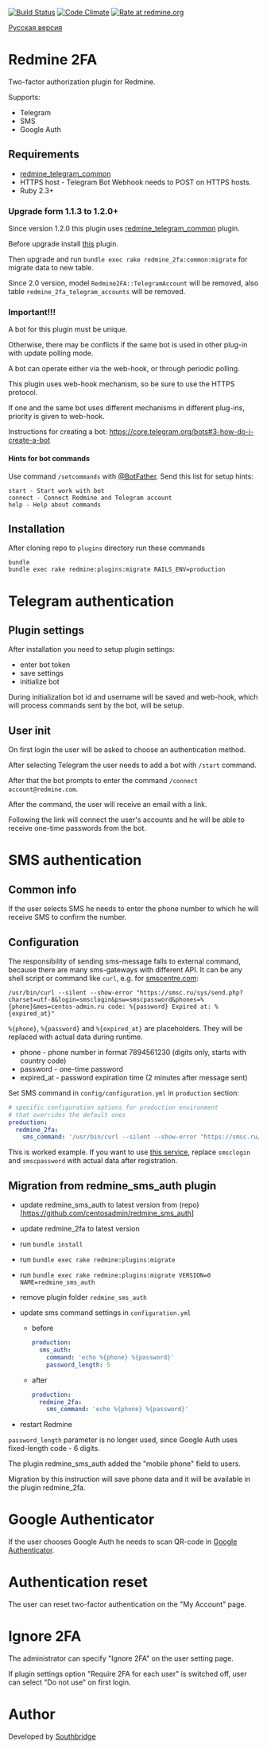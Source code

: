 [![Build Status](https://travis-ci.org/centosadmin/redmine_2fa.svg?branch=master)](https://travis-ci.org/centosadmin/redmine_2fa) [![Code Climate](https://codeclimate.com/github/centosadmin/redmine_2fa/badges/gpa.svg)](https://codeclimate.com/github/centosadmin/redmine_2fa)
[![Rate at redmine.org](http://img.shields.io/badge/rate%20at-redmine.org-blue.svg?style=flat)](http://www.redmine.org/plugins/redmine_2fa)

[Русская версия](https://github.com/centosadmin/redmine_2fa/blob/master/README.ru.md)

# Redmine 2FA

Two-factor authorization plugin for Redmine.

Supports:

- Telegram
- SMS
- Google Auth

## Requirements

- [redmine_telegram_common](https://github.com/centosadmin/redmine_telegram_common)
- HTTPS host - Telegram Bot Webhook needs to POST on HTTPS hosts.
- Ruby 2.3+

### Upgrade form 1.1.3 to 1.2.0+

Since version 1.2.0 this plugin uses [redmine_telegram_common](https://github.com/centosadmin/redmine_telegram_common) plugin.

Before upgrade install [this](https://github.com/centosadmin/redmine_telegram_common) plugin.

Then upgrade and run `bundle exec rake redmine_2fa:common:migrate` for migrate data to new table.

Since 2.0 version, model `Redmine2FA::TelegramAccount` will be removed, also table `redmine_2fa_telegram_accounts` will be removed.

### Important!!!

A bot for this plugin must be unique.

Otherwise, there may be conflicts if the same bot is used in other plug-in with update polling mode.

A bot can operate either via the web-hook, or through periodic polling.

This plugin uses web-hook mechanism, so be sure to use the HTTPS protocol.

If one and the same bot uses different mechanisms in different plug-ins, priority is given to web-hook.

Instructions for creating a bot: <https://core.telegram.org/bots#3-how-do-i-create-a-bot>

#### Hints for bot commands

Use command `/setcommands` with [@BotFather](https://telegram.me/botfather). Send this list for setup hints:

```
start - Start work with bot
connect - Connect Redmine and Telegram account
help - Help about commands
```

## Installation

After cloning repo to `plugins` directory run these commands

```
bundle
bundle exec rake redmine:plugins:migrate RAILS_ENV=production
```

# Telegram authentication

## Plugin settings

After installation you need to setup plugin settings:

- enter bot token
- save settings
- initialize bot

During initialization bot id and username will be saved and web-hook, which will process commands sent by the bot, will be setup.

## User init

On first login the user will be asked to choose an authentication method.

After selecting Telegram the user needs to add a bot with `/start` command.

After that the bot prompts to enter the command `/connect account@redmine.com`.

After the command, the user will receive an email with a link.

Following the link will connect the user's accounts and he will be able to receive one-time passwords from the bot.

# SMS authentication

## Common info

If the user selects SMS he needs to enter the phone number to which he will receive SMS to confirm the number.

## Configuration

The responsibility of sending sms-message falls to external command, because there are many sms-gateways with different API. It can be any shell script or command like `curl`, e.g. for [smscentre.com](http://smscentre.com/reg/?AD306203):

```
/usr/bin/curl --silent --show-error "https://smsc.ru/sys/send.php?charset=utf-8&login=smsclogin&psw=smscpassword&phones=%{phone}&mes=centos-admin.ru code: %{password} Expired at: %{expired_at}"
```

`%{phone}`, `%{password}` and `%{expired_at}` are placeholders. They will be replaced with actual data during runtime.

- phone - phone number in format 7894561230 (digits only, starts with country code)
- password - one-time password
- expired_at - password expiration time (2 minutes after message sent)

Set SMS command in `config/configuration.yml` in `production` section:

```yaml
# specific configuration options for production environment
# that overrides the default ones
production:
  redmine_2fa:
    sms_command: '/usr/bin/curl --silent --show-error "https://smsc.ru/sys/send.php?charset=utf-8&login=smsclogin&psw=smscpassword&phones=%{phone}&mes=centos-admin.ru code: %{password} Expired at: %{expired_at}"'
```

This is worked example. If you want to use [this service](http://smscentre.com/reg/?AD306203), replace `smsclogin` and `smscpassword` with actual data after registration.

## Migration from redmine_sms_auth plugin

- update redmine_sms_auth to latest version from (repo)[<https://github.com/centosadmin/redmine_sms_auth>]
- update redmine_2fa to latest version
- run `bundle install`
- run `bundle exec rake redmine:plugins:migrate`
- run `bundle exec rake redmine:plugins:migrate VERSION=0 NAME=redmine_sms_auth`
- remove plugin folder `redmine_sms_auth`
- update sms command settings in `configuration.yml`

  - before

    ```yaml
    production:
      sms_auth:
        command: 'echo %{phone} %{password}'
        password_length: 5
    ```

  - after

    ```yaml
    production:
      redmine_2fa:
        sms_command: 'echo %{phone} %{password}'
    ```

- restart Redmine

`password_length` parameter is no longer used, since Google Auth uses fixed-length code - 6 digits.

The plugin redmine_sms_auth added the "mobile phone" field to users.

Migration by this instruction will save phone data and it will be available in the plugin redmine_2fa.

# Google Authenticator

If the user chooses Google Auth he needs to scan QR-code in [Google Authenticator](https://support.google.com/accounts/answer/1066447).

# Authentication reset

The user can reset two-factor authentication on the "My Account" page.

# Ignore 2FA

The administrator can specify "Ignore 2FA" on the user setting page.

If plugin settings option "Require 2FA for each user" is switched off, user can select "Do not use" on first login.

# Author

Developed by [Southbridge](https://southbridge.io)
